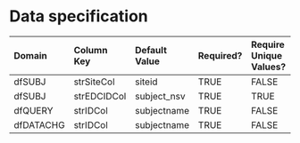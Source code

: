 # Data specification

|**Domain** |**Column Key** |**Default Value** |**Required?** |**Require Unique Values?** |
|:----------|:--------------|:-----------------|:-------------|:--------------------------|
|dfSUBJ     |strSiteCol     |siteid            |TRUE          |FALSE                      |
|dfSUBJ     |strEDCIDCol    |subject_nsv       |TRUE          |TRUE                       |
|dfQUERY    |strIDCol       |subjectname       |TRUE          |FALSE                      |
|dfDATACHG  |strIDCol       |subjectname       |TRUE          |FALSE                      |
